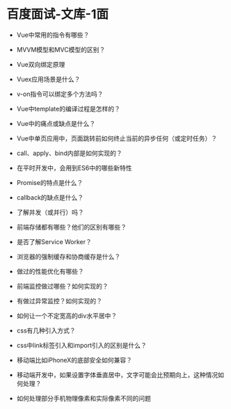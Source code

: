 # 百度面试-文库-1面
 
 * Vue中常用的指令有哪些？

 * MVVM模型和MVC模型的区别？
 
 * Vue双向绑定原理

 * Vuex应用场景是什么？
 
 * v-on指令可以绑定多个方法吗？
 
 * Vue中template的编译过程是怎样的？
 
 * Vue中的痛点或缺点是什么？
 
 * Vue中单页应用中，页面跳转前如何终止当前的异步任何（或定时任务）？
 
 * call、apply、bind内部是如何实现的？
 
 * 在平时开发中，会用到ES6中的哪些新特性
 
 * Promise的特点是什么？
 
 * callback的缺点是什么？
 
 * 了解并发（或并行）吗？
 
 * 前端存储都有哪些？他们的区别有哪些？
 
 * 是否了解Service Worker？
 
 * 浏览器的强制缓存和协商缓存是什么？
 
 * 做过的性能优化有哪些？
 
 * 前端监控做过哪些？如何实现的？
 
 * 有做过异常监控？如何实现的？
 
 * 如何让一个不定宽高的div水平居中？
 
 * css有几种引入方式？
 
 * css中link标签引入和import引入的区别是什么？
 
 * 移动端比如iPhoneX的底部安全如何兼容？
 
 * 移动端开发中，如果设置字体垂直居中，文字可能会比预期向上，这种情况如何处理？
 
 * 如何处理部分手机物理像素和实际像素不同的问题
